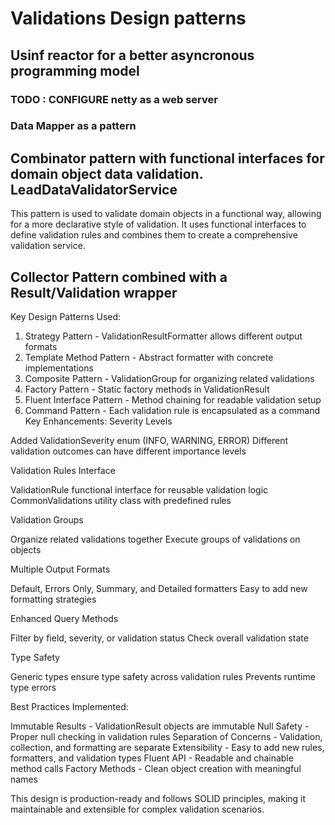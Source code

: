 
# Validations Design patterns

## Usinf reactor for a better asyncronous programming model
### TODO : CONFIGURE netty as a web server


### Data Mapper as a pattern

## Combinator pattern with functional interfaces for domain object data validation. LeadDataValidatorService

This pattern is used to validate domain objects in a functional way, allowing for a more declarative style of validation. It uses functional interfaces to define validation rules and combines them to create a comprehensive validation service.


## Collector Pattern combined with a Result/Validation wrapper

Key Design Patterns Used:
1. Strategy Pattern - ValidationResultFormatter allows different output formats
2. Template Method Pattern - Abstract formatter with concrete implementations
3. Composite Pattern - ValidationGroup for organizing related validations
4. Factory Pattern - Static factory methods in ValidationResult
5. Fluent Interface Pattern - Method chaining for readable validation setup
6. Command Pattern - Each validation rule is encapsulated as a command
   Key Enhancements:
   Severity Levels

Added ValidationSeverity enum (INFO, WARNING, ERROR)
Different validation outcomes can have different importance levels

Validation Rules Interface

ValidationRule<T> functional interface for reusable validation logic
CommonValidations utility class with predefined rules

Validation Groups

Organize related validations together
Execute groups of validations on objects

Multiple Output Formats

Default, Errors Only, Summary, and Detailed formatters
Easy to add new formatting strategies

Enhanced Query Methods

Filter by field, severity, or validation status
Check overall validation state

Type Safety

Generic types ensure type safety across validation rules
Prevents runtime type errors

Best Practices Implemented:

Immutable Results - ValidationResult objects are immutable
Null Safety - Proper null checking in validation rules
Separation of Concerns - Validation, collection, and formatting are separate
Extensibility - Easy to add new rules, formatters, and validation types
Fluent API - Readable and chainable method calls
Factory Methods - Clean object creation with meaningful names

This design is production-ready and follows SOLID principles, making it maintainable and extensible for complex validation scenarios.